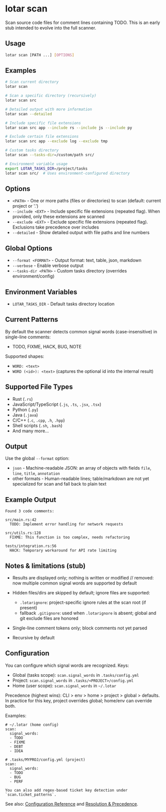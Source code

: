# lotar scan

Scan source code files for comment lines containing TODO. This is an early stub intended to evolve into the full scanner.

## Usage

```bash
lotar scan [PATH ...] [OPTIONS]
```

## Examples

```bash
# Scan current directory
lotar scan

# Scan a specific directory (recursively)
lotar scan src

# Detailed output with more information
lotar scan --detailed

# Include specific file extensions
lotar scan src app --include rs --include js --include py

# Exclude certain file extensions
lotar scan src app --exclude log --exclude tmp

# Custom tasks directory
lotar scan --tasks-dir=/custom/path src/

# Environment variable usage
export LOTAR_TASKS_DIR=/project/tasks
lotar scan src/  # Uses environment-configured directory
```

## Options

- `<PATH>` - One or more paths (files or directories) to scan (default: current project or '.')
- `--include <EXT>` - Include specific file extensions (repeated flag). When provided, only these extensions are scanned
- `--exclude <EXT>` - Exclude specific file extensions (repeated flag). Exclusions take precedence over includes  
- `--detailed` - Show detailed output with file paths and line numbers

## Global Options

- `--format <FORMAT>` - Output format: text, table, json, markdown
- `--verbose` - Enable verbose output
- `--tasks-dir <PATH>` - Custom tasks directory (overrides environment/config)

## Environment Variables

- `LOTAR_TASKS_DIR` - Default tasks directory location

## Current Patterns

By default the scanner detects common signal words (case-insensitive) in single-line comments:
- TODO, FIXME, HACK, BUG, NOTE

Supported shapes:
- `WORD: <text>`
- `WORD (<id>): <text>`  (captures the optional id into the internal result)

## Supported File Types

- Rust (`.rs`)
- JavaScript/TypeScript (`.js`, `.ts`, `.jsx`, `.tsx`)
- Python (`.py`)
- Java (`.java`)
- C/C++ (`.c`, `.cpp`, `.h`, `.hpp`)
- Shell scripts (`.sh`, `.bash`)
- And many more...

## Output

Use the global `--format` option:
- `json` - Machine-readable JSON: an array of objects with fields `file`, `line`, `title`, `annotation`
- other formats - Human-readable lines; table/markdown are not yet specialized for scan and fall back to plain text

## Example Output

```
Found 3 code comments:

src/main.rs:42
  TODO: Implement error handling for network requests

src/utils.rs:128  
  FIXME: This function is too complex, needs refactoring

tests/integration.rs:56
  HACK: Temporary workaround for API rate limiting
```

## Notes & limitations (stub)

- Results are displayed only; nothing is written or modified
// removed: now multiple common signal words are supported by default
- Hidden files/dirs are skipped by default; ignore files are supported:
  - `.lotarignore`: project-specific ignore rules at the scan root (if present)
  - fallback `.gitignore`: used when `.lotarignore` is absent; global and git exclude files are honored
- Single-line comment tokens only; block comments not yet parsed
  
- Recursive by default

## Configuration

You can configure which signal words are recognized. Keys:

- Global (tasks scope): `scan.signal_words` in `.tasks/config.yml`
- Project: `scan.signal_words` in `.tasks/<PROJECT>/config.yml`
- Home (user scope): `scan.signal_words` in `~/.lotar`

Precedence (highest wins): CLI > env > home > project > global > defaults. In practice for this key, project overrides global; home/env can override both.

Examples:

```
# ~/.lotar (home config)
scan:
  signal_words:
  - TODO
  - FIXME
  - DEBT
  - IDEA
```

```
# .tasks/MYPROJ/config.yml (project)
scan:
  signal_words:
  - TODO
  - BUG
  - PERF

You can also add regex-based ticket key detection under `scan.ticket_patterns`.
```

See also: [Configuration Reference](./config-reference.md) and [Resolution & Precedence](./precedence.md).
